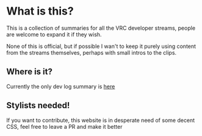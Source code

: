# What is this?
This is a collection of summaries for all the VRC developer streams, people are welcome to expand it if they wish.

None of this is official, but if possible I wan't to keep it purely using content from the streams themselves, perhaps with small intros to the clips.

## Where is it?
Currently the only dev log summary is [here](/VRChatDevStreamSummary/2021_04_14)

## Stylists needed!
If you want to contribute, this website is in desperate need of some decent CSS, feel free to leave a PR and make it better